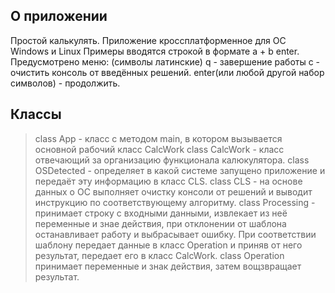 ## О приложении

Простой калькулять.
Приложение кроссплатформенное для ОС Windows и Linux
Примеры вводятся строкой в формате a + b enter.
Предусмотрено меню:
(символы латинские)
q - завершение работы
c - очистить консоль от введённых решений.
enter(или любой другой набор символов) - продолжить.

## Классы

> class App  - класс с методом main, в котором вызывается основной рабочий класс CalcWork
> class CalcWork - класс отвечающий за организацию функционала калюкулятора.
> class OSDetected - определяет в какой системе запущено приложение и передаёт эту информацию в класс CLS.
> class CLS - на основе данных о ОС выполняет очистку консоли от решений и выводит инструкцию по соответствующему алгоритму.
> class Processing - принимает строку с входными данными, извлекает из неё переменные и знае действия, при отклонении от шаблона останавливает работу и выбрасывает ошибку. При соответствии шаблону передает данные в класс Operation и приняв от него результат, передает его в класс CalcWork.
> class Operation принимает переменные и знак действия, затем вощзвращает результат.


